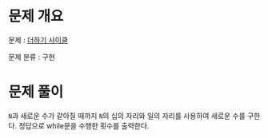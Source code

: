 # 문제 개요

문제 : [더하기 사이클](https://www.acmicpc.net/problem/1110)

문제 분류 : 구현

# 문제 풀이

`N`과 새로운 수가 같아질 때까지 `N`의 십의 자리와 일의 자리를 사용하여 새로운 수를 구한다. 정답으로 while문을 수행한 횟수를 출력한다.

